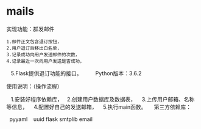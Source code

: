 # mails

实现功能：群发邮件

    1.邮件正文包含退订按钮，
    2.用户退订后移出白名单，
    3.记录成功向用户发送邮件的次数，
    4.记录最近一次向用户发送是否成功，
    5.Flask提供退订功能的接口。
    
    
Python版本：3.6.2

使用说明：（操作流程）

    1.安装好程序依赖库，
    2.创建用户数据库及数据表，
    3.上传用户邮箱、名称等信息，
    4.配置好自己的发送邮箱，
    5.执行main函数。
    
第三方依赖库：

    pyyaml
    uuid
    flask
    smtplib
    email
